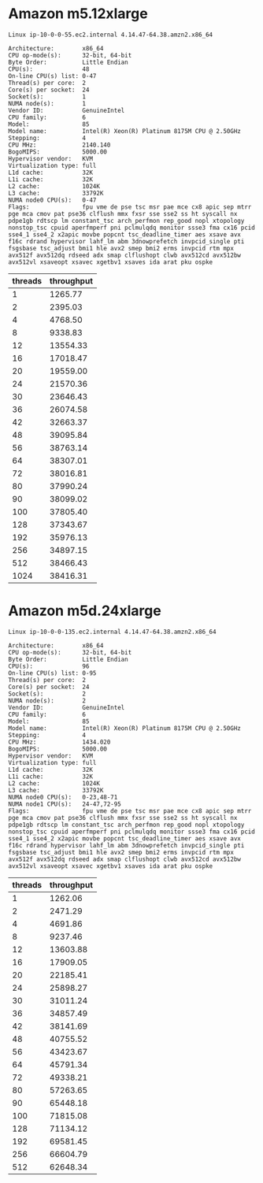 # Amazon m5.12xlarge

`Linux ip-10-0-0-55.ec2.internal 4.14.47-64.38.amzn2.x86_64 `

```
Architecture:        x86_64
CPU op-mode(s):      32-bit, 64-bit
Byte Order:          Little Endian
CPU(s):              48
On-line CPU(s) list: 0-47
Thread(s) per core:  2
Core(s) per socket:  24
Socket(s):           1
NUMA node(s):        1
Vendor ID:           GenuineIntel
CPU family:          6
Model:               85
Model name:          Intel(R) Xeon(R) Platinum 8175M CPU @ 2.50GHz
Stepping:            4
CPU MHz:             2140.140
BogoMIPS:            5000.00
Hypervisor vendor:   KVM
Virtualization type: full
L1d cache:           32K
L1i cache:           32K
L2 cache:            1024K
L3 cache:            33792K
NUMA node0 CPU(s):   0-47
Flags:               fpu vme de pse tsc msr pae mce cx8 apic sep mtrr pge mca cmov pat pse36 clflush mmx fxsr sse sse2 ss ht syscall nx pdpe1gb rdtscp lm constant_tsc arch_perfmon rep_good nopl xtopology nonstop_tsc cpuid aperfmperf pni pclmulqdq monitor ssse3 fma cx16 pcid sse4_1 sse4_2 x2apic movbe popcnt tsc_deadline_timer aes xsave avx f16c rdrand hypervisor lahf_lm abm 3dnowprefetch invpcid_single pti fsgsbase tsc_adjust bmi1 hle avx2 smep bmi2 erms invpcid rtm mpx avx512f avx512dq rdseed adx smap clflushopt clwb avx512cd avx512bw avx512vl xsaveopt xsavec xgetbv1 xsaves ida arat pku ospke
```

threads | throughput 
--------|-----------
1 | 1265.77
2 | 2395.03
4 | 4768.50
8 | 9338.83
12 | 13554.33
16 | 17018.47
20 | 19559.00
24 | 21570.36
30 | 23646.43
36 | 26074.58
42 | 32663.37
48 | 39095.84
56 | 38763.14
64 | 38307.01
72 | 38016.81
80 | 37990.24
90 | 38099.02
100 | 37805.40
128 | 37343.67
192 | 35976.13
256 | 34897.15
512 | 38466.43
1024 | 38416.31

# Amazon m5d.24xlarge

`Linux ip-10-0-0-135.ec2.internal 4.14.47-64.38.amzn2.x86_64`

```
Architecture:        x86_64
CPU op-mode(s):      32-bit, 64-bit
Byte Order:          Little Endian
CPU(s):              96
On-line CPU(s) list: 0-95
Thread(s) per core:  2
Core(s) per socket:  24
Socket(s):           2
NUMA node(s):        2
Vendor ID:           GenuineIntel
CPU family:          6
Model:               85
Model name:          Intel(R) Xeon(R) Platinum 8175M CPU @ 2.50GHz
Stepping:            4
CPU MHz:             1434.020
BogoMIPS:            5000.00
Hypervisor vendor:   KVM
Virtualization type: full
L1d cache:           32K
L1i cache:           32K
L2 cache:            1024K
L3 cache:            33792K
NUMA node0 CPU(s):   0-23,48-71
NUMA node1 CPU(s):   24-47,72-95
Flags:               fpu vme de pse tsc msr pae mce cx8 apic sep mtrr pge mca cmov pat pse36 clflush mmx fxsr sse sse2 ss ht syscall nx pdpe1gb rdtscp lm constant_tsc arch_perfmon rep_good nopl xtopology nonstop_tsc cpuid aperfmperf pni pclmulqdq monitor ssse3 fma cx16 pcid sse4_1 sse4_2 x2apic movbe popcnt tsc_deadline_timer aes xsave avx f16c rdrand hypervisor lahf_lm abm 3dnowprefetch invpcid_single pti fsgsbase tsc_adjust bmi1 hle avx2 smep bmi2 erms invpcid rtm mpx avx512f avx512dq rdseed adx smap clflushopt clwb avx512cd avx512bw avx512vl xsaveopt xsavec xgetbv1 xsaves ida arat pku ospke
```

threads | throughput 
--------|-----------
1 | 1262.06
2 | 2471.29
4 | 4691.86
8 | 9237.46
12 | 13603.88
16 | 17909.05
20 | 22185.41
24 | 25898.27
30 | 31011.24
36 | 34857.49
42 | 38141.69
48 | 40755.52
56 | 43423.67
64 | 45791.34
72 | 49338.21
80 | 57263.65
90 | 65448.18
100 | 71815.08
128 | 71134.12
192 | 69581.45
256 | 66604.79
512 | 62648.34
